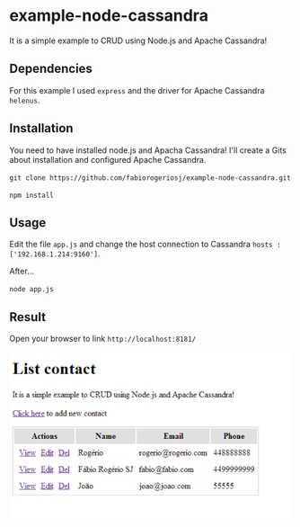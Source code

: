 example-node-cassandra
======================

It is a simple example to CRUD using Node.js and Apache Cassandra!

## Dependencies

For this example I used `express` and the driver for Apache Cassandra `helenus`.

## Installation

You need to have installed node.js and Apacha Cassandra!
I'll create a Gits about installation and configured Apache Cassandra.

`git clone https://github.com/fabiorogeriosj/example-node-cassandra.git`

`npm install`

## Usage

Edit the file `app.js` and change the host connection to Cassandra `hosts : ['192.168.1.214:9160']`.

After...

`node app.js`

## Result 

Open your browser to link `http://localhost:8181/`

![](example-cassandra-node.png)
